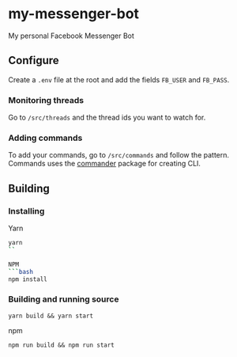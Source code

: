 # my-messenger-bot
My personal Facebook Messenger Bot

## Configure

Create a `.env` file at the root and add the fields `FB_USER` and `FB_PASS`.

### Monitoring threads

Go to `/src/threads` and the thread ids you want to watch for.

### Adding commands

To add your commands, go to `/src/commands` and follow the pattern. Commands uses the [commander](https://www.npmjs.com/package/commander) package for creating CLI.

## Building

### Installing

Yarn
```bash
yarn
``

NPM
```bash
npm install
```

### Building and running source
```
yarn build && yarn start
```

npm
```
npm run build && npm run start
```

